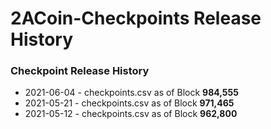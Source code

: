 # 2ACoin-Checkpoints Release History

### Checkpoint Release History
- 2021-06-04 - checkpoints.csv as of Block **984,555**
- 2021-05-21 - checkpoints.csv as of Block **971,465**
- 2021-05-12 - checkpoints.csv as of Block **962,800**

